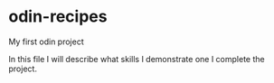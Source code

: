 # odin-recipes
My first odin project

In this file I will describe what skills I demonstrate one I complete the project.
